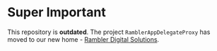 # Super Important

This repository is **outdated**. The project `RamblerAppDelegateProxy` has moved to our new home - [Rambler Digital Solutions](https://github.com/rambler-digital-solutions/RamblerAppDelegateProxy).
